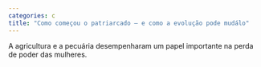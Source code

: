```yaml
---
categories: c
title: "Como começou o patriarcado – e como a evolução pode mudálo"
---
```

A agricultura e a pecuária desempenharam um papel importante na perda de poder das mulheres.